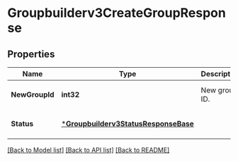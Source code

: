 # Groupbuilderv3CreateGroupResponse

## Properties
Name | Type | Description | Notes
------------ | ------------- | ------------- | -------------
**NewGroupId** | **int32** | New group ID. | [optional] [default to null]
**Status** | [***Groupbuilderv3StatusResponseBase**](groupbuilderv3StatusResponseBase.md) |  | [optional] [default to null]

[[Back to Model list]](../README.md#documentation-for-models) [[Back to API list]](../README.md#documentation-for-api-endpoints) [[Back to README]](../README.md)

